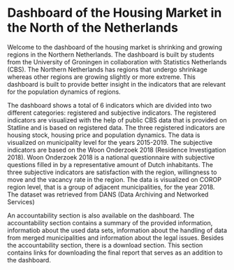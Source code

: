 # Dashboard of the Housing Market in the North of the Netherlands

Welcome to the dashboard of the housing market is shrinking and growing regions in the Northern Netherlands. The dashboard is built by students from the University of Groningen in collaboration with Statistics Netherlands (CBS). The Northern Netherlands has regions that undergo shrinkage whereas other regions are growing slightly or more extreme. This dashboard is built to provide better insight in the indicators that are relevant for the population dynamics of regions. 

The dashboard shows a total of 6 indicators which are divided into two different categories: registered and subjective indicators. The registered indicators are visualized with the help of public CBS data that is provided on Statline and is based on registered data. The three registered indicators are housing stock, housing price and population dynamics. The data is visualized on municipality level for the years 2015-2019. The subjective indicators are based on the Woon Onderzoek 2018 (Residence Investigation 2018). Woon Onderzoek 2018 is a national questionnaire with subjective questions filled in by a representative amount of Dutch inhabitants. The three subjective indicators are satisfaction with the region, willingness to move and the vacancy rate in the region. The data is visualized on COROP region level, that is a group of adjacent municipalities, for the year 2018. The dataset was retrieved from DANS (Data Archiving and Networked Services)

An accountability section is also available on the dashboard. The accountability section contains a summary of the provided information, informatiob about the used data sets, information about the handling of data from merged municipalities and information about the legal issues. Besides the accountability section, there is a download section.  This section contains links for downloading the final report that serves as an addition to the dashboard.

